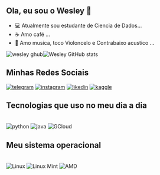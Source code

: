 ## Ola, eu sou o Wesley 👋

- 💻 Atualmente sou estudante de Ciencia de Dados...
-  ☕ Amo café ...
- 🎵 Amo musica, toco Violoncelo e Contrabaixo acustico ...








![wesley ghub](https://github-readme-stats.vercel.app/api/top-langs/?username=dswesley&theme=blue-green)![Wesley GitHub stats](https://github-readme-stats.vercel.app/api?username=dswesley&show_icons=true&theme=dracula)



## Minhas Redes Sociais


[![telegram](https://img.shields.io/badge/Telegram-2CA5E0?style=for-the-badge&logo=telegram&logoColor=white
)]()
[![instagram](https://img.shields.io/badge/Instagram-E4405F?style=for-the-badge&logo=instagram&logoColor=white
)]()
[![likedin](https://img.shields.io/badge/LinkedIn-0077B5?style=for-the-badge&logo=linkedin&logoColor=white
)]()
[![kaggle](https://img.shields.io/badge/Kaggle-20BEFF?style=for-the-badge&logo=Kaggle&logoColor=white
)]()


## Tecnologias que uso no meu dia a dia

<div style="display: inline_block"><br/>

<img align="center" alt="python" src="https://img.shields.io/badge/Python-14354C?style=for-the-badge&logo=python&logoColor=white" /> 
<img align="center" alt="java" src="https://img.shields.io/badge/JavaScript-F7DF1E?style=for-the-badge&logo=javascript&logoColor=black" /> 
<img align="center" alt="GCloud" src="https://img.shields.io/badge/Google_Cloud-4285F4?style=for-the-badge&logo=google-cloud&logoColor=white" /> 
</div>











## Meu sistema operacional

<div style="display: inline_block"><br/>

<img align="center" alt="Linux" src="https://img.shields.io/badge/Linux-FCC624?style=for-the-badge&logo=linux&logoColor=black" /> 
<img align="center" alt="Linux Mint" src="https://img.shields.io/badge/Linux_Mint-87CF3E?style=for-the-badge&logo=linux-mint&logoColor=white" /> 
<img align="center" alt="AMD" src="https://img.shields.io/badge/AMD-Radeon_RX_5500-ED1C24?style=for-the-badge&logo=amd&logoColor=white" /> 
</div>
